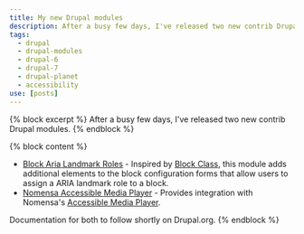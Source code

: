 ```yaml
---
title: My new Drupal modules
description: After a busy few days, I've released two new contrib Drupal modules.
tags:
  - drupal
  - drupal-modules
  - drupal-6
  - drupal-7
  - drupal-planet
  - accessibility
use: [posts]
---
```

{% block excerpt %}
After a busy few days, I've released two new contrib Drupal modules.
{% endblock %}

{% block content %}
* [Block Aria Landmark Roles](http://drupal.org/project/block_aria_landmark_roles) - Inspired by [Block Class](http://drupal.org/project/block_class), this module adds additional elements to the block configuration forms that allow users to assign a ARIA landmark role to a block.
* [Nomensa Accessible Media Player](http://drupal.org/project/nomensa_amp) - Provides integration with Nomensa's [Accessible Media Player](https://github.com/nomensa/Accessible-Media-Player).

Documentation for both to follow shortly on Drupal.org.
{% endblock %}
